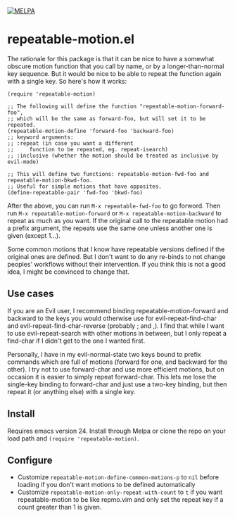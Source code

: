 [![MELPA](http://melpa.org/packages/repeatable-motion-badge.svg)](http://melpa.org/#/repeatable-motion)

repeatable-motion.el
====================

The rationale for this package is that it can be nice to have a somewhat obscure motion function that you call by name, or by a longer-than-normal key sequence.  But it would be nice to be able to repeat the function again with a single key.  So here's how it works:

    (require 'repeatable-motion)

    ;; The following will define the function "repeatable-motion-forward-foo",
    ;; which will be the same as forward-foo, but will set it to be repeated.
    (repeatable-motion-define 'forward-foo 'backward-foo)
    ;; keyword arguments:
    ;; :repeat (in case you want a different
    ;;     function to be repeated, eg. repeat-isearch)
    ;; :inclusive (whether the motion should be treated as inclusive by evil-mode)

    ;; This will define two functions: repeatable-motion-fwd-foo and repeatable-motion-bkwd-foo.
    ;; Useful for simple motions that have opposites.
    (define-repeatable-pair 'fwd-foo 'bkwd-foo)

After the above, you can run `M-x repeatable-fwd-foo` to go forword.  Then run `M-x repeatable-motion-forward` or `M-x repeatable-motion-backward` to repeat as much as you want.  If the original call to the repeatable motion had a prefix argument, the repeats use the same one unless another one is given (except 1...).

Some common motions that I know have repeatable versions defined if the original ones are defined.  But I don't want to do any re-binds to not change peoples' workflows without their intervention.  If you think this is not a good idea, I might be convinced to change that.

Use cases
---------

If you are an Evil user, I recommend binding repeatable-motion-forward and backward to the keys you would otherwise use for evil-repeat-find-char and evil-repeat-find-char-reverse (probably ; and ,).  I find that while I want to use evil-repeat-search with other motions in between, but I only repeat a find-char if I didn't get to the one I wanted first.

Personally, I have in my evil-normal-state two keys bound to prefix commands which are full of motions (forward for one, and backward for the other).  I try not to use forward-char and use more efficient motions, but on occasion it is easier to simply repeat forward-char.  This lets me lose the single-key binding to forward-char and just use a two-key binding, but then repeat it (or anything else) with a single key.

Install
-------

Requires emacs version 24.  Install through Melpa or clone the repo on your load path and `(require 'repeatable-motion)`.

Configure
---------

- Customize `repeatable-motion-define-common-motions-p` to `nil` before loading if you don't want motions to be defined automatically
- Customize `repeatable-motion-only-repeat-with-count` to `t` if you want repeatable-motion to be like repmo.vim and only set the repeat key if a count greater than 1 is given.
